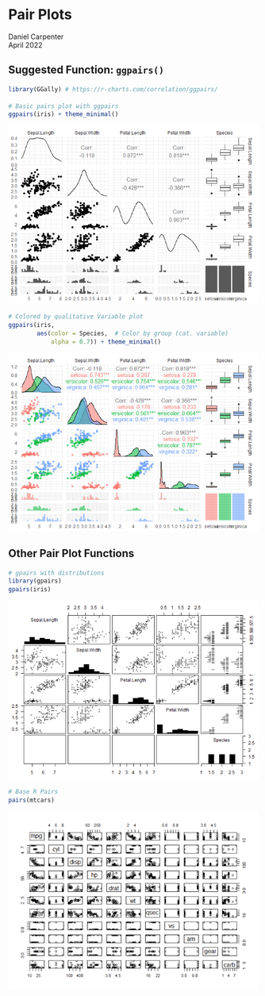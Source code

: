 Pair Plots
================
Daniel Carpenter  
April 2022

## Suggested Function: `ggpairs()`

``` r
library(GGally) # https://r-charts.com/correlation/ggpairs/

# Basic pairs plot with ggpairs
ggpairs(iris) + theme_minimal()
```

![](PairPlots_files/figure-gfm/ggpairs-1.png)<!-- -->

``` r
# Colored by qualitative Variable plot
ggpairs(iris,
        aes(color = Species,  # Color by group (cat. variable)
            alpha = 0.7)) + theme_minimal()
```

![](PairPlots_files/figure-gfm/ggpairs-2.png)<!-- -->

## Other Pair Plot Functions

``` r
# gpairs with distributions 
library(gpairs)
gpairs(iris)
```

![](PairPlots_files/figure-gfm/otherPairs-1.png)<!-- -->

``` r
# Base R Pairs 
pairs(mtcars)
```

![](PairPlots_files/figure-gfm/otherPairs-2.png)<!-- -->
